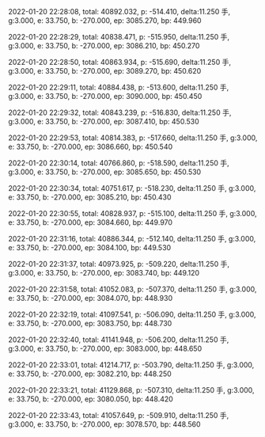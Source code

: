 2022-01-20 22:28:08, total: 40892.032, p: -514.410, delta:11.250 手, g:3.000, e: 33.750, b: -270.000, ep: 3085.270, bp: 449.960

2022-01-20 22:28:29, total: 40838.471, p: -515.950, delta:11.250 手, g:3.000, e: 33.750, b: -270.000, ep: 3086.210, bp: 450.270

2022-01-20 22:28:50, total: 40863.934, p: -515.690, delta:11.250 手, g:3.000, e: 33.750, b: -270.000, ep: 3089.270, bp: 450.620

2022-01-20 22:29:11, total: 40884.438, p: -513.600, delta:11.250 手, g:3.000, e: 33.750, b: -270.000, ep: 3090.000, bp: 450.450

2022-01-20 22:29:32, total: 40843.239, p: -516.830, delta:11.250 手, g:3.000, e: 33.750, b: -270.000, ep: 3087.410, bp: 450.530

2022-01-20 22:29:53, total: 40814.383, p: -517.660, delta:11.250 手, g:3.000, e: 33.750, b: -270.000, ep: 3086.660, bp: 450.540

2022-01-20 22:30:14, total: 40766.860, p: -518.590, delta:11.250 手, g:3.000, e: 33.750, b: -270.000, ep: 3085.650, bp: 450.530

2022-01-20 22:30:34, total: 40751.617, p: -518.230, delta:11.250 手, g:3.000, e: 33.750, b: -270.000, ep: 3085.210, bp: 450.430

2022-01-20 22:30:55, total: 40828.937, p: -515.100, delta:11.250 手, g:3.000, e: 33.750, b: -270.000, ep: 3084.660, bp: 449.970

2022-01-20 22:31:16, total: 40886.344, p: -512.140, delta:11.250 手, g:3.000, e: 33.750, b: -270.000, ep: 3084.100, bp: 449.530

2022-01-20 22:31:37, total: 40973.925, p: -509.220, delta:11.250 手, g:3.000, e: 33.750, b: -270.000, ep: 3083.740, bp: 449.120

2022-01-20 22:31:58, total: 41052.083, p: -507.370, delta:11.250 手, g:3.000, e: 33.750, b: -270.000, ep: 3084.070, bp: 448.930

2022-01-20 22:32:19, total: 41097.541, p: -506.090, delta:11.250 手, g:3.000, e: 33.750, b: -270.000, ep: 3083.750, bp: 448.730

2022-01-20 22:32:40, total: 41141.948, p: -506.200, delta:11.250 手, g:3.000, e: 33.750, b: -270.000, ep: 3083.000, bp: 448.650

2022-01-20 22:33:01, total: 41214.717, p: -503.790, delta:11.250 手, g:3.000, e: 33.750, b: -270.000, ep: 3082.210, bp: 448.250

2022-01-20 22:33:21, total: 41129.868, p: -507.310, delta:11.250 手, g:3.000, e: 33.750, b: -270.000, ep: 3080.050, bp: 448.420

2022-01-20 22:33:43, total: 41057.649, p: -509.910, delta:11.250 手, g:3.000, e: 33.750, b: -270.000, ep: 3078.570, bp: 448.560